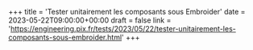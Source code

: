 +++
title = 'Tester unitairement les composants sous Embroider'
date = 2023-05-22T09:00:00+00:00
draft = false
link = 'https://engineering.pix.fr/tests/2023/05/22/tester-unitairement-les-composants-sous-embroider.html'
+++